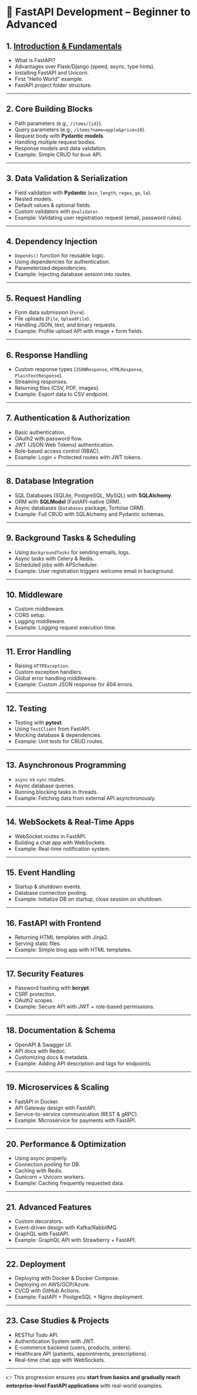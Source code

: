 # 📘 FastAPI Development – Beginner to Advanced

## 1. [**Introduction & Fundamentals**](https://github.com/fromsantanu/LLM-Based-Agentic-Systems/blob/main/FastAPI/README.md)

* What is FastAPI?
* Advantages over Flask/Django (speed, async, type hints).
* Installing FastAPI and Uvicorn.
* First "Hello World" example.
* FastAPI project folder structure.

---

## 2. **Core Building Blocks**

* Path parameters (e.g., `/items/{id}`).
* Query parameters (e.g., `/items?name=apple&price=10`).
* Request body with **Pydantic models**.
* Handling multiple request bodies.
* Response models and data validation.
* Example: Simple CRUD for `Book` API.

---

## 3. **Data Validation & Serialization**

* Field validation with **Pydantic** (`min_length`, `regex`, `ge`, `le`).
* Nested models.
* Default values & optional fields.
* Custom validators with `@validator`.
* Example: Validating user registration request (email, password rules).

---

## 4. **Dependency Injection**

* `Depends()` function for reusable logic.
* Using dependencies for authentication.
* Parameterized dependencies.
* Example: Injecting database session into routes.

---

## 5. **Request Handling**

* Form data submission (`Form`).
* File uploads (`File`, `UploadFile`).
* Handling JSON, text, and binary requests.
* Example: Profile upload API with image + form fields.

---

## 6. **Response Handling**

* Custom response types (`JSONResponse`, `HTMLResponse`, `PlainTextResponse`).
* Streaming responses.
* Returning files (CSV, PDF, images).
* Example: Export data to CSV endpoint.

---

## 7. **Authentication & Authorization**

* Basic authentication.
* OAuth2 with password flow.
* JWT (JSON Web Tokens) authentication.
* Role-based access control (RBAC).
* Example: Login + Protected routes with JWT tokens.

---

## 8. **Database Integration**

* SQL Databases (SQLite, PostgreSQL, MySQL) with **SQLAlchemy**.
* ORM with **SQLModel** (FastAPI-native ORM).
* Async databases (`Databases` package, Tortoise ORM).
* Example: Full CRUD with SQLAlchemy and Pydantic schemas.

---

## 9. **Background Tasks & Scheduling**

* Using `BackgroundTasks` for sending emails, logs.
* Async tasks with Celery & Redis.
* Scheduled jobs with APScheduler.
* Example: User registration triggers welcome email in background.

---

## 10. **Middleware**

* Custom middleware.
* CORS setup.
* Logging middleware.
* Example: Logging request execution time.

---

## 11. **Error Handling**

* Raising `HTTPException`.
* Custom exception handlers.
* Global error handling middleware.
* Example: Custom JSON response for 404 errors.

---

## 12. **Testing**

* Testing with **pytest**.
* Using `TestClient` from FastAPI.
* Mocking database & dependencies.
* Example: Unit tests for CRUD routes.

---

## 13. **Asynchronous Programming**

* `async` vs `sync` routes.
* Async database queries.
* Running blocking tasks in threads.
* Example: Fetching data from external API asynchronously.

---

## 14. **WebSockets & Real-Time Apps**

* WebSocket routes in FastAPI.
* Building a chat app with WebSockets.
* Example: Real-time notification system.

---

## 15. **Event Handling**

* Startup & shutdown events.
* Database connection pooling.
* Example: Initialize DB on startup, close session on shutdown.

---

## 16. **FastAPI with Frontend**

* Returning HTML templates with Jinja2.
* Serving static files.
* Example: Simple blog app with HTML templates.

---

## 17. **Security Features**

* Password hashing with **bcrypt**.
* CSRF protection.
* OAuth2 scopes.
* Example: Secure API with JWT + role-based permissions.

---

## 18. **Documentation & Schema**

* OpenAPI & Swagger UI.
* API docs with Redoc.
* Customizing docs & metadata.
* Example: Adding API description and tags for endpoints.

---

## 19. **Microservices & Scaling**

* FastAPI in Docker.
* API Gateway design with FastAPI.
* Service-to-service communication (REST & gRPC).
* Example: Microservice for payments with FastAPI.

---

## 20. **Performance & Optimization**

* Using async properly.
* Connection pooling for DB.
* Caching with Redis.
* Gunicorn + Uvicorn workers.
* Example: Caching frequently requested data.

---

## 21. **Advanced Features**

* Custom decorators.
* Event-driven design with Kafka/RabbitMQ.
* GraphQL with FastAPI.
* Example: GraphQL API with Strawberry + FastAPI.

---

## 22. **Deployment**

* Deploying with Docker & Docker Compose.
* Deploying on AWS/GCP/Azure.
* CI/CD with GitHub Actions.
* Example: FastAPI + PostgreSQL + Nginx deployment.

---

## 23. **Case Studies & Projects**

* RESTful Todo API.
* Authentication System with JWT.
* E-commerce backend (users, products, orders).
* Healthcare API (patients, appointments, prescriptions).
* Real-time chat app with WebSockets.

---

👉 This progression ensures you **start from basics and gradually reach enterprise-level FastAPI applications** with real-world examples.



